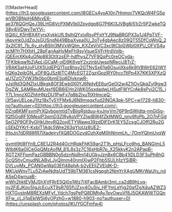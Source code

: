 [![MasterHead](https://lh3.googleusercontent.com/l8GECs4yoA10n7Hnmor7VKQcW4FG5pwVBOBNpH4iMvvE6-ae376QGHQeJ39LHG8VcPXMVIb0Zpydgp6G7P6Kl3JVBg6i51rZr5PZwkeTQ38y4jVDwyTwYVj-ttQitU_K5HBXAYyrsXykkUfL9slhQYxIxRsyPFpYYJ9NaBRGPX3u1J4PpTVF-jApvmk0JdZqJsGUSnqNj49BbaXyea0U_2oTy4gbAec8z09QT55DfCoWnQ_23x2lC91_7b_6v_stvBShI3MVxWQlm_KXZeViVC3xc9ICbiGWbl0XPU_OFVS4uzcMIYr7HXhH_28pFanAaHvMeFh9syVsueSVFrHrdVnIb-jQEEmXKk4uGNp883OtXzsEP-hdfhysZ7VF9QqPc0reOCyda-TFKIbkqwfbZjApLjGCaM-olD9K6ypY2xzjnbUwspNReciJ8TrZ-VRAKSaHUoFUIX5UdEPQ1Toz8hsy2GTNySx61g6OsuijXks6k9lVBWrE62iWYhQKq2pibGN_xDF8QJSz8ITC4McEGT2ZgzjGpzlRY0hccTtlPp4X7KK5XPXzQaU1ZzO7VW3fk0bo0bmESq6DlyknwR-yJstRd3QjNZtxUBkgk8Of3Ewb0X0YJ6NdyEE6urGeOl2w4Z1iOvQkqZyl9gw3DgZW_SAMReuMUexf8DB6iEHn2iWK05sxdadwLHSutFWYCrAk8sPvi2C15_jY7L1mnzXOZhhHNzDU1PwFx7q8b2lxuTtXHmceQ-i3f5ayUELoeJ1ltz18xTy5YFMx6J6N9mqgxfud2INOA3pk-5PC=w1729-h830-no?authuser=0](https://lh3.googleusercontent.com/-DZrq6KMFsvmPrXQvboxmtidTvBjjgRstduu-kvJnvVm76P9nSWIdta-nnGiSg-fQf5GgRF10MeslP3qmD3ZlRyAoVPYZIwIBW4fZktMWG_nnv9foPb_2O7nFGdSeO2P9OF9yGHkUtnyRQ2oxjETYWawq39zdDlFDrK1EY5ZcsgCJOffl2Ru2GcSEkDYKrf-KxblT1Adc5Wre263qYloUz8UE2-IHqJn7dDR88fR7IXadejrvfXQ8DOGzvdOzhXgM0hNmmLh_-7OmYQhnUyqW-gvmtI9tI8fYn9_C8E1J2R4d4OcHRqkFhK59an2T1h_pHsLFco9hg_BANGImL5WIbtK6aGICeGpQMzAofM_81L8x3z7C16sHbR7p_X25kkyK2n2APapB-XGT2XFFpmPazGBBBN0g5dznNsRm14UGkyJznBx6CBb41iDLD3F3uPh6hGGcQ5ltvCmudNLABvLJyQImm40nmIXjwP2Fhb5SULh1zYSjBR-DVLuyMx_PCAN0wWa03EfI48phA-b2yEEIiZVEIdK-D-MKUpWnyTLu5ZrAwNdtsUdT59bTM361csNgpgh2NmYrXAgUMKrWaUty_ndASeD4wnuaB-wWh2hktEVMJShXVFRrE5Qj0o1Wz7jXFacBAmbj3mI_ca2dB9hLvq-ny2FiEJKpv5IgJcEcuXT9sR765fUZxy4OuSjv_HFYmLeYjg20qfZgXduAZWZ3HXTGvstnM8REXzMFyf_Ydch7gsPePQ8DMhAy7pvOwuVf8J5GKAWWTGQnXFw_cLJj1pEklWSj6yOPzhG=w1880-h903-no?authuser=0)(https://unsplash.com/photos/IKUYGCFmfw4)

<!--
**MilosD15/MilosD15** is a ✨ _special_ ✨ repository because its `README.md` (this file) appears on your GitHub profile.

Here are some ideas to get you started:

- 🔭 I’m currently working on ...
- 🌱 I’m currently learning ...
- 👯 I’m looking to collaborate on ...
- 🤔 I’m looking for help with ...
- 💬 Ask me about ...
- 📫 How to reach me: ...
- 😄 Pronouns: ...
- ⚡ Fun fact: ...
-->
